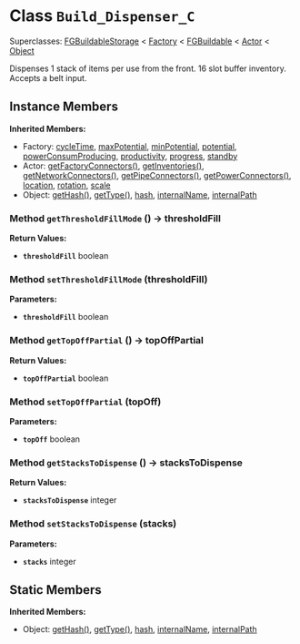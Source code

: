 # Class <code>Build_Dispenser_C</code>

Superclasses: <a href="FGBuildableStorage.md">FGBuildableStorage</a> < <a href="Factory.md">Factory</a> < <a href="FGBuildable.md">FGBuildable</a> < <a href="Actor.md">Actor</a> < <a href="Object.md">Object</a>

Dispenses 1 stack of items per use from the front. 16 slot buffer inventory. Accepts a belt input.
## Instance Members
<b>Inherited Members:</b>
- Factory: <a href="Factory.md#user-content-cycle-time">cycleTime</a>, <a href="Factory.md#user-content-max-potential">maxPotential</a>, <a href="Factory.md#user-content-min-potential">minPotential</a>, <a href="Factory.md#user-content-potential">potential</a>, <a href="Factory.md#user-content-power-consum-producing">powerConsumProducing</a>, <a href="Factory.md#user-content-productivity">productivity</a>, <a href="Factory.md#user-content-progress">progress</a>, <a href="Factory.md#user-content-standby">standby</a>
- Actor: <a href="Actor.md#user-content-get-factory-connectors">getFactoryConnectors()</a>, <a href="Actor.md#user-content-get-inventories">getInventories()</a>, <a href="Actor.md#user-content-get-network-connectors">getNetworkConnectors()</a>, <a href="Actor.md#user-content-get-pipe-connectors">getPipeConnectors()</a>, <a href="Actor.md#user-content-get-power-connectors">getPowerConnectors()</a>, <a href="Actor.md#user-content-location">location</a>, <a href="Actor.md#user-content-rotation">rotation</a>, <a href="Actor.md#user-content-scale">scale</a>
- Object: <a href="Object.md#user-content-get-hash">getHash()</a>, <a href="Object.md#user-content-get-type">getType()</a>, <a href="Object.md#user-content-hash">hash</a>, <a href="Object.md#user-content-internal-name">internalName</a>, <a href="Object.md#user-content-internal-path">internalPath</a>
### Method <code id="get-threshold-fill-mode">getThresholdFillMode</code> () → thresholdFill



<b>Return Values:</b>

- <code><b>thresholdFill</b></code> boolean

  
### Method <code id="set-threshold-fill-mode">setThresholdFillMode</code> (thresholdFill)


<b>Parameters:</b>

- <code><b>thresholdFill</b></code> boolean

  

### Method <code id="get-top-off-partial">getTopOffPartial</code> () → topOffPartial



<b>Return Values:</b>

- <code><b>topOffPartial</b></code> boolean

  
### Method <code id="set-top-off-partial">setTopOffPartial</code> (topOff)


<b>Parameters:</b>

- <code><b>topOff</b></code> boolean

  

### Method <code id="get-stacks-to-dispense">getStacksToDispense</code> () → stacksToDispense



<b>Return Values:</b>

- <code><b>stacksToDispense</b></code> integer

  
### Method <code id="set-stacks-to-dispense">setStacksToDispense</code> (stacks)


<b>Parameters:</b>

- <code><b>stacks</b></code> integer

  

## Static Members
<b>Inherited Members:</b>
- Object: <a href="Object.md#user-content-s-get-hash">getHash()</a>, <a href="Object.md#user-content-s-get-type">getType()</a>, <a href="Object.md#user-content-s-hash">hash</a>, <a href="Object.md#user-content-s-internal-name">internalName</a>, <a href="Object.md#user-content-s-internal-path">internalPath</a>